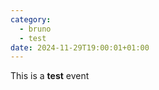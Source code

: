 ```yaml
---
category:
  - bruno
  - test
date: 2024-11-29T19:00:01+01:00
---
```


<p>This is a <strong>test</strong> event</p>